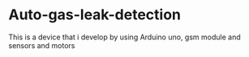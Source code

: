 # Auto-gas-leak-detection
This is a device that i develop by using Arduino uno, gsm module and sensors and motors
